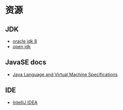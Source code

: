 # 资源

## JDK

- [oracle jdk 8](https://www.oracle.com/java/technologies/javase/javase-jdk8-downloads.html)
- [open jdk](http://openjdk.java.net/)

## JavaSE docs

- [Java Language and Virtual Machine Specifications](https://docs.oracle.com/javase/specs/)

## IDE

- [IntelliJ IDEA](https://www.jetbrains.com/idea/download/)

